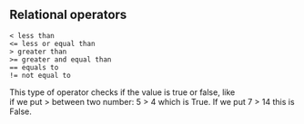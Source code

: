##  Relational operators
```
< less than
<= less or equal than
> greater than
>= greater and equal than
== equals to
!= not equal to

```
This type of operator checks if the value is true or false, like  
if we put > between two number: 5 > 4 which is True. If we put 7 > 14 this is False.  
